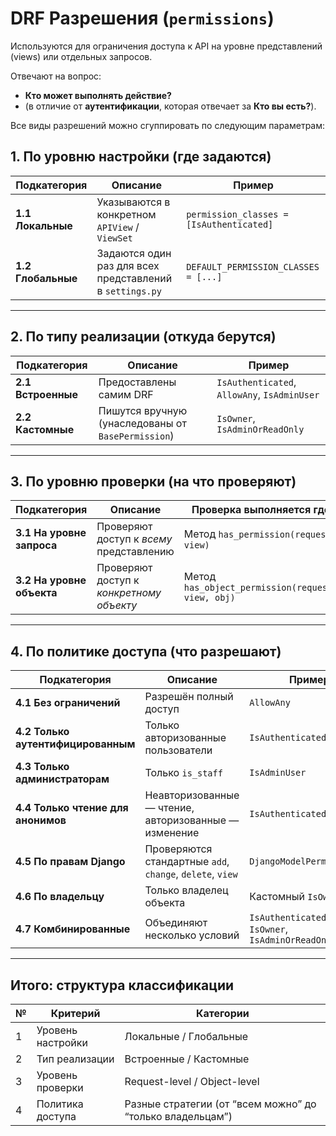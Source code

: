 #  DRF Разрешения (`permissions`)

Используются для ограничения доступа к API на уровне представлений (views) или отдельных запросов.

Отвечают на вопрос:
- **Кто может выполнять действие?**
- (в отличие от **аутентификации**, которая отвечает за **Кто вы есть?**).

Все виды разрешений можно сгуппировать по следующим параметрам:

## 1. По уровню настройки (где задаются)

| Подкатегория       | Описание                                                 | Пример                                   |
| ------------------ | -------------------------------------------------------- | ---------------------------------------- |
| **1.1 Локальные**  | Указываются в конкретном `APIView` / `ViewSet`           | `permission_classes = [IsAuthenticated]` |
| **1.2 Глобальные** | Задаются один раз для всех представлений в `settings.py` | `DEFAULT_PERMISSION_CLASSES = [...]`     |

---

## 2. По типу реализации (откуда берутся)

| Подкатегория       | Описание                                           | Пример                                       |
| ------------------ | -------------------------------------------------- | -------------------------------------------- |
| **2.1 Встроенные** | Предоставлены самим DRF                            | `IsAuthenticated`, `AllowAny`, `IsAdminUser` |
| **2.2 Кастомные**  | Пишутся вручную (унаследованы от `BasePermission`) | `IsOwner`, `IsAdminOrReadOnly`               |

---

## 3. По уровню проверки (на что проверяют)

| Подкатегория              | Описание                                 | Проверка выполняется где                          |
| ------------------------- | ---------------------------------------- | ------------------------------------------------- |
| **3.1 На уровне запроса** | Проверяют доступ к *всему* представлению | Метод `has_permission(request, view)`             |
| **3.2 На уровне объекта** | Проверяют доступ к *конкретному объекту* | Метод `has_object_permission(request, view, obj)` |

---

## 4. По политике доступа (что разрешают)

| Подкатегория                       | Описание                                                  | Примеры                                          |
| ---------------------------------- | --------------------------------------------------------- | ------------------------------------------------ |
| **4.1 Без ограничений**            | Разрешён полный доступ                                    | `AllowAny`                                       |
| **4.2 Только аутентифицированным** | Только авторизованные пользователи                        | `IsAuthenticated`                                |
| **4.3 Только администраторам**     | Только `is_staff`                                         | `IsAdminUser`                                    |
| **4.4 Только чтение для анонимов** | Неавторизованные — чтение, авторизованные — изменение     | `IsAuthenticatedOrReadOnly`                      |
| **4.5 По правам Django**           | Проверяются стандартные `add`, `change`, `delete`, `view` | `DjangoModelPermissions`                         |
| **4.6 По владельцу**               | Только владелец объекта                                   | Кастомный `IsOwner`                              |
| **4.7 Комбинированные**            | Объединяют несколько условий                              | `IsAuthenticated & IsOwner`, `IsAdminOrReadOnly` |

---

## Итого: структура классификации

| № | Критерий          | Категории                                                 |
| - | ----------------- | --------------------------------------------------------- |
| 1 | Уровень настройки | Локальные / Глобальные                                    |
| 2 | Тип реализации    | Встроенные / Кастомные                                    |
| 3 | Уровень проверки  | Request-level / Object-level                              |
| 4 | Политика доступа  | Разные стратегии (от “всем можно” до “только владельцам”) |

